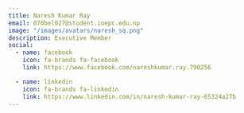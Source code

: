 ```yaml
---
title: Naresh Kumar Ray
email: 078bel027@student.ioepc.edu.np
image: "/images/avatars/naresh_sq.png"
description: Executive Member
social:
  - name: facebook
    icon: fa-brands fa-facebook
    link: https://www.facebook.com/nareshkumar.ray.790256

  - name: linkedin
    icon: fa-brands fa-linkedin
    link: https://www.linkedin.com/in/naresh-kumar-ray-65324a27b
---
```



